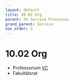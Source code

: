 ```yaml
---
layout: default
title: 50.02 Org
parent: 50 Service Processes
grand_parent: Service
nav_order: 3
---
```


# 10.02 Org

- Professorium [VC](https://vc.uni-bamberg.de/course/view.php?id=2193)
- Fakultätsrat